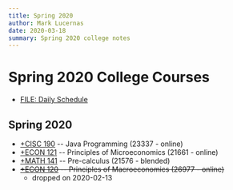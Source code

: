```yaml
---
title: Spring 2020
author: Mark Lucernas
date: 2020-03-18
summary: Spring 2020 college notes
---
```



# Spring 2020 College Courses

  - [FILE: Daily Schedule](file:../files/spring-2020/spring-2020_dailySchedule_v2.png)

## Spring 2020

  - [+CISC 190](CISC-190/index) -- Java Programming (23337 - online)
  - [+ECON 121](ECON-121/index) -- Principles of Microeconomics (21661 - online)
  - [+MATH 141](MATH-141/index) -- Pre-calculus (21576 - blended)
  - ~~[+ECON 120](ECON-120/index) -- Principles of Macroeconomics (26977 - online)~~
    * dropped on 2020-02-13

